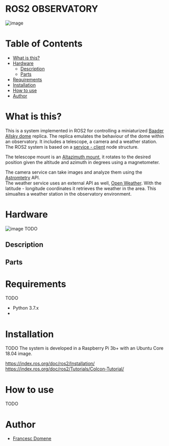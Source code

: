 # ROS2 OBSERVATORY
![image](https://drive.google.com/uc?export=view&id=1NBTWICdMcwk3eKZdHhn6nminjx49Ptxm)
# Table of Contents
  * [What is this?](#what-is-this)
  * [Hardware](#hardware)
    * [Description](#description)
    * [Parts](#parts)
  * [Requirements](#requirements)
  * [Installation](#installation)
  * [How to use](#how-to-use)
  * [Author](#author)
  
# What is this?

This is a system implemented in ROS2 for controlling a miniaturized [Baader Allsky dome][baaderdome] replica. The replica emulates the behaviour of the dome within an observatory. It includes a telescope, a camera and a weather station.  
The ROS2 system is based on a [service - client][servcli] node structure.


The telescope mount is an [Altazimuth mount][altaz], it rotates to the desired position given the altitude and azimuth in degrees using a magnetometer.

The camera service can take images and analyze them using the [Astromtetry][astrometry] API.  
The weather service uses an external API as well, [Open Weather][openweathermap]. With the latitude - longitude coordinates it retrieves the weather in the area. This simualtes a weather station in the observatory environment.

[baaderdome]: https://www.baader-planetarium.com/en/domes/baader-allsky-domes-(2.3---6.5-meter).html
[servcli]: https://index.ros.org/doc/ros2/Tutorials/Services/Understanding-ROS2-Services/
[altaz]: https://en.wikipedia.org/wiki/Altazimuth_mount
[astrometry]: https://nova.astrometry.net/
[openweathermap]: https://openweathermap.org/api

# Hardware
![image](https://drive.google.com/uc?export=view&id=1bYUG8yEjRu20-ClVU79otFHRpOV49OlV)
TODO
## Description

## Parts

# Requirements
TODO
- Python 3.7.x
- 

# Installation
TODO
The system is developed in a Raspberry Pi 3b+ with an Ubuntu Core 18.04 image.


https://index.ros.org/doc/ros2/Installation/
https://index.ros.org/doc/ros2/Tutorials/Colcon-Tutorial/


# How to use

TODO

# Author
- [Francesc Domene](https://github.com/fdomf/)
